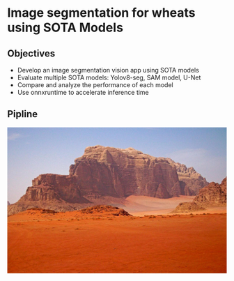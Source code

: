 # Image segmentation for wheats using SOTA Models

## Objectives
   - Develop an image segmentation vision app using SOTA models
   - Evaluate multiple SOTA models: Yolov8-seg, SAM model, U-Net
   - Compare and analyze the performance of each model
   - Use onnxruntime to accelerate inference time

## Pipline
![1](https://github.com/nooralsmadi/JordanAntiquities/blob/main/Data/001.jpg)
